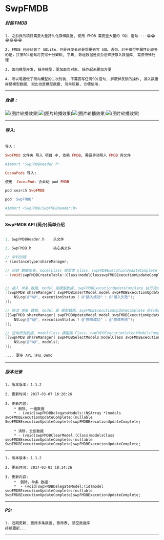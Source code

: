# SwpFMDB

##### 封装 FMDB

```
1. 之前做的项目需要大量持久化存储数据, 使用 FMDB 需要些大量的 SQL 语句····😂😂😂😂😂😂

2. FMDB 已经封装了 SQLite，但是开发者还是需要去写 SQL 语句，对于模型中属性比较多的话，拼接SQL语句将变得十分繁琐, 字典, 数组数据是没办法直接存入数据库, 需要特殊处理

3. 面向模型开发, 操作模型，更加面向对象, 操作起来更加方便

4. 所以笔者做了面向模型的二次封装, 不需要写任何SQL语句, 屏蔽掉反锁的操作, 插入数据库是模型数据, 取出也是模型数据, 简单粗暴, 方便使用.
```

---

##### 效果：

![(图片轮播效果)](https://raw.githubusercontent.com/swp-song/SwpFMDB/master/Screenshot/InsterData.gif)![(图片轮播效果)](https://raw.githubusercontent.com/swp-song/SwpFMDB/master/Screenshot/UpdateData.gif)![(图片轮播效果)](https://raw.githubusercontent.com/swp-song/SwpFMDB/master/Screenshot/SelectData.gif)![(图片轮播效果)](https://raw.githubusercontent.com/swp-song/SwpFMDB/master/Screenshot/DeleteData.gif)

---


##### 导入:

```ruby

导入：

SwpFMDB 文件夹 导入 项目 中, 依赖 FMDB, 需要手动导入 FMDB 库文件

#import "SwpFMDBHeader.h"

CocoaPods 导入:

使用  CocoaPods 会自动 pod FMDB

pod search SwpFMDB

pod 'SwpFMDB'

#import <SwpFMDB/SwpFMDBHeader.h>
```
---

#### SwpFMDB API (简介)简单介绍


```Objective-C

1. SwpFMDBHeader.h    头文件

2. SwpFMDB.h          核心类文件

// 单利创建
+ (instancetype)shareManager;

// 创建 数据库表, modelClass 模型类 Class，swpFMDBExecutionUpdateComplete 执行完成回调
- (void)swpFMDBCreateTable:(Class)modelClassswpFMDBExecutionUpdateComplete:(nullable SwpFMDBExecutionUpdateComplete)swpFMDBExecutionUpdateComplete;


// 插入 单条 数据, model 是模型数据, swpFMDBExecutionUpdateComplete 执行完成回调
[[SwpFMDB shareManager] swpFMDBInsertModel:model swpFMDBExecutionUpdateComplete:^(SwpFMDB * _Nonnull swpFMDB, BOOL executionStatus) {
	NSLog(@"%@", executionStatus ? @"插入成功" : @"插入失败");
}];

// 修改 单条 数据, model 是 模型数据，swpFMDBExecutionUpdateComplete 执行完成回调
[[SwpFMDB shareManager] swpFMDBUpdateModel:model swpFMDBExecutionUpdateComplete:^(SwpFMDB * _Nonnull swpFMDB, BOOL executionStatus) {
	NSLog(@"%@", executionStatus ? @"修改成功" : @"修改失败");
}];

// 查询所有数据, modelClass 模型类 Class，swpFMDBExecutionSelectModelsComplete 执行完成回调
[[SwpFMDB shareManager] swpFMDBSelectModels:modelClass swpFMDBExecutionSelectModelsComplete:^(SwpFMDB * _Nonnull swpFMDB, BOOL executionStatus, NSArray * _Nonnull models) {
	NSLog(@"%@", models);
}];

.... 更多 API 详见 Demo

```

---

##### 版本记录

```
1. 版本版本: 1.1.2

2. 更新时间: 2017-03-07 16:20:26

3. 更新内容:
	* 删除, 一组数据
	* - (void)swpFMDBDelegateModels:(NSArray *)models swpFMDBExecutionUpdateComplete:(nullable SwpFMDBExecutionUpdateComplete)swpFMDBExecutionUpdateComplete;
  
	* 清除，全部数据
	* - (void)swpFMDBClearModel:(Class)modelsClass swpFMDBExecutionUpdateComplete:(nullable SwpFMDBExecutionUpdateComplete)swpFMDBExecutionUpdateComplete;
```

---

```
1. 版本版本: 1.1.2

2. 更新时间: 2017-03-03 18:14:26

3. 更新内容:
	*  删除，单条 数据: 
	*  - (void)swpFMDBDelegateModel:(id)model swpFMDBExecutionUpdateComplete:(nullable SwpFMDBExecutionUpdateComplete)swpFMDBExecutionUpdateComplete;
```

---

##### PS:

```
1. 近期更新, 删除多条数据, 删除表, 清空数据库
持续更新...
```

---



